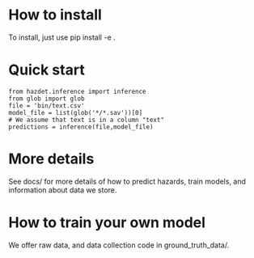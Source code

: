 # How to install
To install, just use pip install -e .   

# Quick start
```
from hazdet.inference import inference
from glob import glob
file = 'bin/text.csv'
model_file = list(glob('*/*.sav'))[0]
# We assume that text is in a column "text"    
predictions = inference(file,model_file)
```
# More details
See docs/ for more details of how to predict hazards, train models, and information about data we store.

# How to train your own model
We offer raw data, and data collection code in ground_truth_data/. 



